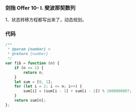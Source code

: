 ### 剑指 Offer 10- I. 斐波那契数列

1、状态转移方程都写出来了，动态规划。

### 代码

```javascript
/**
 * @param {number} n
 * @return {number}
 */
var fib = function (n) {
    if (n <= 1) {
        return n;
    }
    let sum = [0, 1];
    for (let i = 2; i <= n; i++) {
        sum[i] = (sum[i - 1] + sum[i - 2]) % 1000000007;
    }
    return sum[n];
};
```
